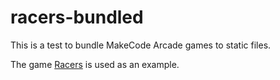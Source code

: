 # racers-bundled

This is a test to bundle MakeCode Arcade games to static files.

The game [Racers](https://github.com/UnsignedArduino/Racers) is used as an example.
